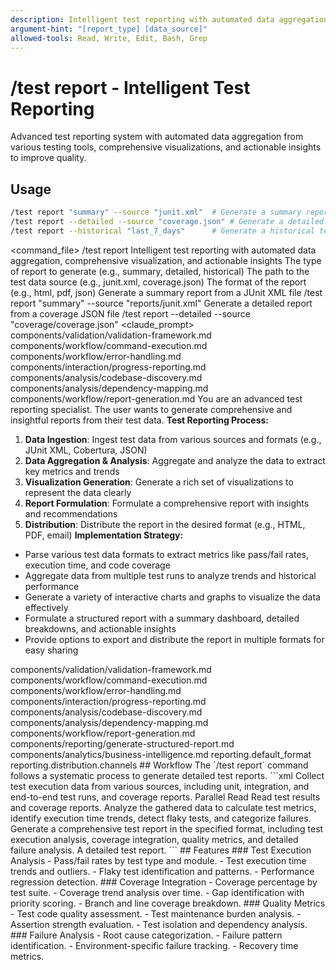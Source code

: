 ```yaml
---
description: Intelligent test reporting with automated data aggregation, comprehensive visualization, and actionable insights
argument-hint: "[report_type] [data_source]"
allowed-tools: Read, Write, Edit, Bash, Grep
---
```

# /test report - Intelligent Test Reporting
Advanced test reporting system with automated data aggregation from various testing tools, comprehensive visualizations, and actionable insights to improve quality.
## Usage
```bash
/test report "summary" --source "junit.xml"  # Generate a summary report from a JUnit XML file
/test report --detailed --source "coverage.json" # Generate a detailed report from a coverage JSON file
/test report --historical "last_7_days"      # Generate a historical test report for the last 7 days
```
<command_file>
  <metadata>
    <n>/test report</n>
    <purpose>Intelligent test reporting with automated data aggregation, comprehensive visualization, and actionable insights</purpose>
    <usage>
      <![CDATA[
      /test report "[report_type]" --source "[data_source]"
      ]]>
    </usage>
  </metadata>
  <arguments>
    <argument name="report_type" type="string" required="true" default="summary">
      <description>The type of report to generate (e.g., summary, detailed, historical)</description>
    </argument>
    <argument name="data_source" type="string" required="true">
      <description>The path to the test data source (e.g., junit.xml, coverage.json)</description>
    </argument>
    <argument name="output_format" type="string" required="false" default="html">
      <description>The format of the report (e.g., html, pdf, json)</description>
    </argument>
  </arguments>
  <examples>
    <example>
      <description>Generate a summary report from a JUnit XML file</description>
      <usage>/test report "summary" --source "reports/junit.xml"</usage>
    </example>
    <example>
      <description>Generate a detailed report from a coverage JSON file</description>
      <usage>/test report --detailed --source "coverage/coverage.json"</usage>
    </example>
  </examples>
  <claude_prompt>
    <prompt>
      <!-- Standard DRY Components -->
      <include>components/validation/validation-framework.md</include>
      <include>components/workflow/command-execution.md</include>
      <include>components/workflow/error-handling.md</include>
      <include>components/interaction/progress-reporting.md</include>
      <include>components/analysis/codebase-discovery.md</include>
      <include>components/analysis/dependency-mapping.md</include>
      <include>components/workflow/report-generation.md</include>
You are an advanced test reporting specialist. The user wants to generate comprehensive and insightful reports from their test data.
**Test Reporting Process:**
1. **Data Ingestion**: Ingest test data from various sources and formats (e.g., JUnit XML, Cobertura, JSON)
2. **Data Aggregation &amp; Analysis**: Aggregate and analyze the data to extract key metrics and trends
3. **Visualization Generation**: Generate a rich set of visualizations to represent the data clearly
4. **Report Formulation**: Formulate a comprehensive report with insights and recommendations
5. **Distribution**: Distribute the report in the desired format (e.g., HTML, PDF, email)
**Implementation Strategy:**
- Parse various test data formats to extract metrics like pass/fail rates, execution time, and code coverage
- Aggregate data from multiple test runs to analyze trends and historical performance
- Generate a variety of interactive charts and graphs to visualize the data effectively
- Formulate a structured report with a summary dashboard, detailed breakdowns, and actionable insights
- Provide options to export and distribute the report in multiple formats for easy sharing
<include component="components/reporting/generate-structured-report.md" />
<include component="components/analytics/business-intelligence.md" />
    </prompt>
  </claude_prompt>
  <dependencies>
    <includes_components>
      <!-- Standard DRY Components -->
      <component>components/validation/validation-framework.md</component>
      <component>components/workflow/command-execution.md</component>
      <component>components/workflow/error-handling.md</component>
      <component>components/interaction/progress-reporting.md</component>
      <component>components/analysis/codebase-discovery.md</component>
      <component>components/analysis/dependency-mapping.md</component>
      <component>components/workflow/report-generation.md</component>
      <!-- Command-specific components -->
      <component>components/reporting/generate-structured-report.md</component>
      <component>components/analytics/business-intelligence.md</component>
    </includes_components>
    <uses_config_values>
      <value>reporting.default_format</value>
      <value>reporting.distribution.channels</value>
    </uses_config_values>
  </dependencies>
</command_file>
## Workflow
The `/test report` command follows a systematic process to generate detailed test reports.
```xml
<test_report_workflow>
  <step name="Collect Test Data">
    <description>Collect test execution data from various sources, including unit, integration, and end-to-end test runs, and coverage reports.</description>
    <tool_usage>
      <tool>Parallel Read</tool>
      <description>Read test results and coverage reports.</description>
    </tool_usage>
  </step>
  <step name="Analyze &amp; Synthesize Data">
    <description>Analyze the gathered data to calculate test metrics, identify execution time trends, detect flaky tests, and categorize failures.</description>
  </step>
  <step name="Generate Report">
    <description>Generate a comprehensive test report in the specified format, including test execution analysis, coverage integration, quality metrics, and detailed failure analysis.</description>
    <output>A detailed test report.</output>
  </step>
</test_report_workflow>
```
## Features
### Test Execution Analysis
- Pass/fail rates by test type and module.
- Test execution time trends and outliers.
- Flaky test identification and patterns.
- Performance regression detection.
### Coverage Integration
- Coverage percentage by test suite.
- Coverage trend analysis over time.
- Gap identification with priority scoring.
- Branch and line coverage breakdown.
### Quality Metrics
- Test code quality assessment.
- Test maintenance burden analysis.
- Assertion strength evaluation.
- Test isolation and dependency analysis.
### Failure Analysis
- Root cause categorization.
- Failure pattern identification.
- Environment-specific failure tracking.
- Recovery time metrics.